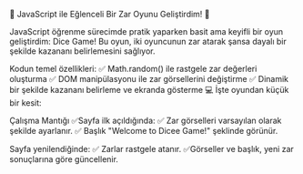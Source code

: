 🎲 JavaScript ile Eğlenceli Bir Zar Oyunu Geliştirdim! 🎲

JavaScript öğrenme sürecimde pratik yaparken basit ama keyifli bir oyun geliştirdim: Dice Game!
Bu oyun, iki oyuncunun zar atarak şansa dayalı bir şekilde kazananı belirlemesini sağlıyor.

Kodun temel özellikleri:
✅ Math.random() ile rastgele zar değerleri oluşturma
✅ DOM manipülasyonu ile zar görsellerini değiştirme
✅ Dinamik bir şekilde kazananı belirleme ve ekranda gösterme
💻 İşte oyundan küçük bir kesit:

Çalışma Mantığı
✅Sayfa ilk açıldığında:
✅ Zar görselleri varsayılan olarak şekilde ayarlanır.
✅ Başlık "Welcome to Dicee Game!" şeklinde görünür.

Sayfa yenilendiğinde:
✅ Zarlar rastgele atanır.
✅Görseller ve başlık, yeni zar sonuçlarına göre güncellenir.
